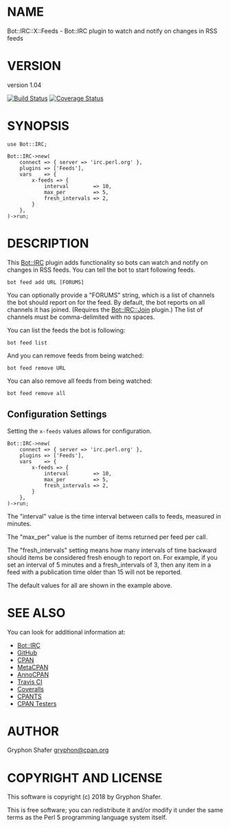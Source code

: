 # NAME

Bot::IRC::X::Feeds - Bot::IRC plugin to watch and notify on changes in RSS feeds

# VERSION

version 1.04

[![Build Status](https://travis-ci.org/gryphonshafer/Bot-IRC-X-Feeds.svg)](https://travis-ci.org/gryphonshafer/Bot-IRC-X-Feeds)
[![Coverage Status](https://coveralls.io/repos/gryphonshafer/Bot-IRC-X-Feeds/badge.png)](https://coveralls.io/r/gryphonshafer/Bot-IRC-X-Feeds)

# SYNOPSIS

    use Bot::IRC;

    Bot::IRC->new(
        connect => { server => 'irc.perl.org' },
        plugins => ['Feeds'],
        vars    => {
            x-feeds => {
                interval        => 10,
                max_per         => 5,
                fresh_intervals => 2,
            }
        },
    )->run;

# DESCRIPTION

This [Bot::IRC](https://metacpan.org/pod/Bot::IRC) plugin adds functionality so bots can watch and notify on
changes in RSS feeds. You can tell the bot to start following feeds.

    bot feed add URL [FORUMS]

You can optionally provide a "FORUMS" string, which is a list of channels the
bot should report on for the feed. By default, the bot reports on all channels
it has joined. (Requires the [Bot::IRC::Join](https://metacpan.org/pod/Bot::IRC::Join) plugin.) The list of channels
must be comma-delimited with no spaces.

You can list the feeds the bot is following:

    bot feed list

And you can remove feeds from being watched:

    bot feed remove URL

You can also remove all feeds from being watched:

    bot feed remove all

## Configuration Settings

Setting the `x-feeds` values allows for configuration.

    Bot::IRC->new(
        connect => { server => 'irc.perl.org' },
        plugins => ['Feeds'],
        vars    => {
            x-feeds => {
                interval        => 10,
                max_per         => 5,
                fresh_intervals => 2,
            }
        },
    )->run;

The "interval" value is the time interval between calls to feeds, measured in
minutes.

The "max\_per" value is the number of items returned per feed per call.

The "fresh\_intervals" setting means how many intervals of time backward should
items be considered fresh enough to report on. For example, if you set an
interval of 5 minutes and a fresh\_intervals of 3, then any item in a feed with
a publication time older than 15 will not be reported.

The default values for all are shown in the example above.

# SEE ALSO

You can look for additional information at:

- [Bot::IRC](https://metacpan.org/pod/Bot::IRC)
- [GitHub](https://github.com/gryphonshafer/Bot-IRC-X-Feeds)
- [CPAN](http://search.cpan.org/dist/Bot-IRC-X-Feeds)
- [MetaCPAN](https://metacpan.org/pod/Bot::IRC::X::Feeds)
- [AnnoCPAN](http://annocpan.org/dist/Bot-IRC-X-Feeds)
- [Travis CI](https://travis-ci.org/gryphonshafer/Bot-IRC-X-Feeds)
- [Coveralls](https://coveralls.io/r/gryphonshafer/Bot-IRC-X-Feeds)
- [CPANTS](http://cpants.cpanauthors.org/dist/Bot-IRC-X-Feeds)
- [CPAN Testers](http://www.cpantesters.org/distro/T/Bot-IRC-X-Feeds.html)

# AUTHOR

Gryphon Shafer <gryphon@cpan.org>

# COPYRIGHT AND LICENSE

This software is copyright (c) 2018 by Gryphon Shafer.

This is free software; you can redistribute it and/or modify it under
the same terms as the Perl 5 programming language system itself.
